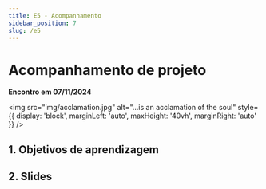 ```yaml
---
title: E5 - Acompanhamento
sidebar_position: 7
slug: /e5
---
```


# Acompanhamento de projeto

**Encontro em 07/11/2024**

<img 
  src="img/acclamation.jpg"
  alt="...is an acclamation of the soul"
  style={{ 
    display: 'block',
    marginLeft: 'auto',
    maxHeight: '40vh',
    marginRight: 'auto'
  }} 
/>
<br/>

## 1. Objetivos de aprendizagem

## 2. Slides

